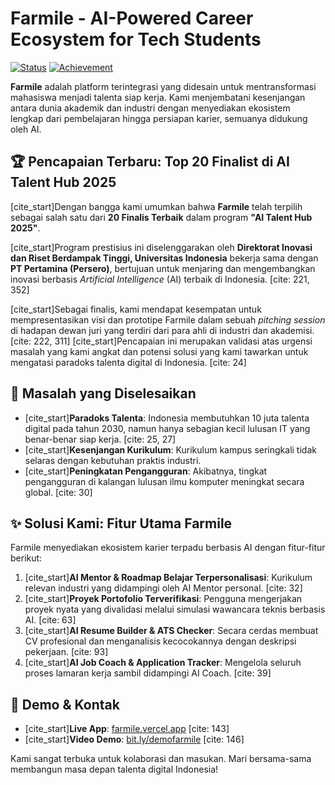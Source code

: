 # Farmile - AI-Powered Career Ecosystem for Tech Students

[![Status](https://img.shields.io/badge/status-in_development-blue)](https://farmile.vercel.app/)
[![Achievement](https://img.shields.io/badge/Achievement-Top_20_Finalist_AI_Talent_Hub_2025-brightgreen)](https://farmile.vercel.app/)

**Farmile** adalah platform terintegrasi yang didesain untuk mentransformasi mahasiswa menjadi talenta siap kerja. Kami menjembatani kesenjangan antara dunia akademik dan industri dengan menyediakan ekosistem lengkap dari pembelajaran hingga persiapan karier, semuanya didukung oleh AI.

## 🏆 Pencapaian Terbaru: Top 20 Finalist di AI Talent Hub 2025

[cite_start]Dengan bangga kami umumkan bahwa **Farmile** telah terpilih sebagai salah satu dari **20 Finalis Terbaik** dalam program **"AI Talent Hub 2025"**. 

[cite_start]Program prestisius ini diselenggarakan oleh **Direktorat Inovasi dan Riset Berdampak Tinggi, Universitas Indonesia** bekerja sama dengan **PT Pertamina (Persero)**, bertujuan untuk menjaring dan mengembangkan inovasi berbasis *Artificial Intelligence* (AI) terbaik di Indonesia. [cite: 221, 352]

[cite_start]Sebagai finalis, kami mendapat kesempatan untuk mempresentasikan visi dan prototipe Farmile dalam sebuah *pitching session* di hadapan dewan juri yang terdiri dari para ahli di industri dan akademisi. [cite: 222, 311] [cite_start]Pencapaian ini merupakan validasi atas urgensi masalah yang kami angkat dan potensi solusi yang kami tawarkan untuk mengatasi paradoks talenta digital di Indonesia. [cite: 24]

## 🎯 Masalah yang Diselesaikan

-   [cite_start]**Paradoks Talenta**: Indonesia membutuhkan 10 juta talenta digital pada tahun 2030, namun hanya sebagian kecil lulusan IT yang benar-benar siap kerja. [cite: 25, 27]
-   [cite_start]**Kesenjangan Kurikulum**: Kurikulum kampus seringkali tidak selaras dengan kebutuhan praktis industri. 
-   [cite_start]**Peningkatan Pengangguran**: Akibatnya, tingkat pengangguran di kalangan lulusan ilmu komputer meningkat secara global. [cite: 30]

## ✨ Solusi Kami: Fitur Utama Farmile

Farmile menyediakan ekosistem karier terpadu berbasis AI dengan fitur-fitur berikut:
1.  [cite_start]**AI Mentor & Roadmap Belajar Terpersonalisasi**: Kurikulum relevan industri yang didampingi oleh AI Mentor personal. [cite: 32]
2.  [cite_start]**Proyek Portofolio Terverifikasi**: Pengguna mengerjakan proyek nyata yang divalidasi melalui simulasi wawancara teknis berbasis AI. [cite: 63]
3.  [cite_start]**AI Resume Builder & ATS Checker**: Secara cerdas membuat CV profesional dan menganalisis kecocokannya dengan deskripsi pekerjaan. [cite: 93]
4.  [cite_start]**AI Job Coach & Application Tracker**: Mengelola seluruh proses lamaran kerja sambil didampingi AI Coach. [cite: 39]

## 🚀 Demo & Kontak

-   [cite_start]**Live App**: [farmile.vercel.app](https://farmile.vercel.app/) [cite: 143]
-   [cite_start]**Video Demo**: [bit.ly/demofarmile](http://bit.ly/demofarmile) [cite: 146]

Kami sangat terbuka untuk kolaborasi dan masukan. Mari bersama-sama membangun masa depan talenta digital Indonesia!